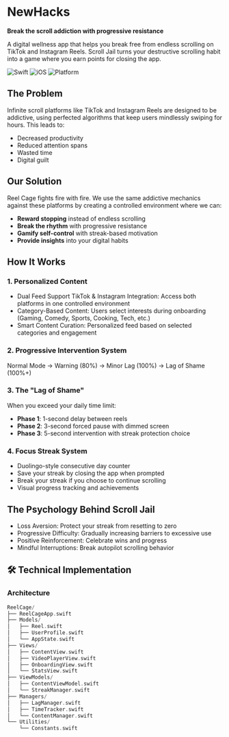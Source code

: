 # NewHacks

**Break the scroll addiction with progressive resistance**

A digital wellness app that helps you break free from endless scrolling on TikTok and Instagram Reels. Scroll Jail turns your destructive scrolling habit into a game where you earn points for closing the app.

![Swift](https://img.shields.io/badge/Swift-5.0-orange.svg)
![iOS](https://img.shields.io/badge/iOS-15.0+-blue.svg)
![Platform](https://img.shields.io/badge/Platform-iOS-lightgrey.svg)

## The Problem

Infinite scroll platforms like TikTok and Instagram Reels are designed to be addictive, using perfected algorithms that keep users mindlessly swiping for hours. This leads to:
- Decreased productivity
- Reduced attention spans  
- Wasted time
- Digital guilt

## Our Solution

Reel Cage fights fire with fire. We use the same addictive mechanics against these platforms by creating a controlled environment where we can:

- **Reward stopping** instead of endless scrolling
- **Break the rhythm** with progressive resistance
- **Gamify self-control** with streak-based motivation
- **Provide insights** into your digital habits

## How It Works

### 1. Personalized Content
- Dual Feed Support TikTok & Instagram Integration: Access both platforms in one controlled environment
- Category-Based Content: Users select interests during onboarding (Gaming, Comedy, Sports, Cooking, Tech, etc.)
- Smart Content Curation: Personalized feed based on selected categories and engagement

### 2. Progressive Intervention System
Normal Mode → Warning (80%) → Minor Lag (100%) → Lag of Shame (100%+)

### 3. The "Lag of Shame" 
When you exceed your daily time limit:
- **Phase 1**: 1-second delay between reels
- **Phase 2**: 3-second forced pause with dimmed screen  
- **Phase 3**: 5-second intervention with streak protection choice

### 4. Focus Streak System 
- Duolingo-style consecutive day counter
- Save your streak by closing the app when prompted
- Break your streak if you choose to continue scrolling
- Visual progress tracking and achievements

## The Psychology Behind Scroll Jail
- Loss Aversion: Protect your streak from resetting to zero
- Progressive Difficulty: Gradually increasing barriers to excessive use
- Positive Reinforcement: Celebrate wins and progress
- Mindful Interruptions: Break autopilot scrolling behavior

## 🛠️ Technical Implementation

### Architecture
```swift
ReelCage/
├── ReelCageApp.swift
├── Models/
│   ├── Reel.swift
│   ├── UserProfile.swift
│   └── AppState.swift
├── Views/
│   ├── ContentView.swift
│   ├── VideoPlayerView.swift
│   ├── OnboardingView.swift
│   └── StatsView.swift
├── ViewModels/
│   ├── ContentViewModel.swift
│   └── StreakManager.swift
├── Managers/
│   ├── LagManager.swift
│   ├── TimeTracker.swift
│   └── ContentManager.swift
└── Utilities/
    └── Constants.swift
